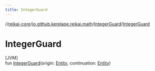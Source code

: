 ```yaml
---
title: IntegerGuard
---
```

//[reikai-core](../../../index.html)/[io.github.kerelape.reikai.math](../index.html)/[IntegerGuard](index.html)/[IntegerGuard](-integer-guard.html)



# IntegerGuard



[JVM]\
fun [IntegerGuard](-integer-guard.html)(origin: [Entity](../../io.github.kerelape.reikai.core/-entity/index.html), continuation: [Entity](../../io.github.kerelape.reikai.core/-entity/index.html))




